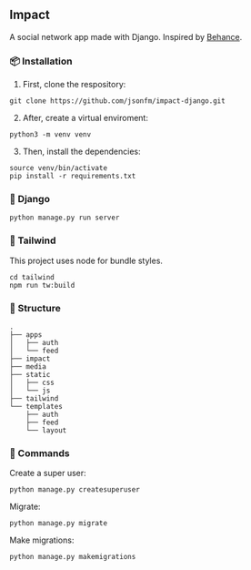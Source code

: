 ## Impact
A social network app made with Django. Inspired by [Behance](https://www.behance.net/gallery/139934827/Humanified-Simplifying-digital-activism?tracking_source=search_projects%7Csocial+network+design).


### 📦 Installation
1. First, clone the respository:
```
git clone https://github.com/jsonfm/impact-django.git
```
2. After, create a virtual enviroment:
```
python3 -m venv venv
```
3. Then, install the dependencies:
```
source venv/bin/activate
pip install -r requirements.txt
```

### 🚀 Django
```
python manage.py run server
```

### 🎨 Tailwind
This project uses node for bundle styles.
```
cd tailwind
npm run tw:build
```

### 📁 Structure

```
.
├── apps
│   ├── auth
│   └── feed
├── impact
├── media
├── static
│   ├── css
│   └── js
├── tailwind
└── templates
    ├── auth
    ├── feed
    └── layout

```

### 📄 Commands

Create a super user:
```
python manage.py createsuperuser
```

Migrate:
```
python manage.py migrate
```

Make migrations:
```
python manage.py makemigrations
```